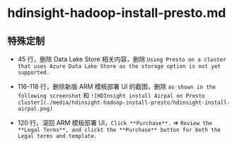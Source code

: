 # hdinsight-hadoop-install-presto.md

## 特殊定制

* 45 行，删除 Data Lake Store 相关内容，删除 `Using Presto on a cluster that uses Azure Data Lake Store as the storage option is not yet supported.`

* 116-118 行，删除新版 ARM 模板部署 UI 的截图，删除 `as shown in the following screenshot` 和 `![HDInsight install Airpal on Presto cluster](./media/hdinsight-hadoop-install-presto/hdinsight-install-airpal.png)`

* 120 行，滚回 ARM 模板部署 UI，`Click **Purchase**.` => `Review the **Legal Terms**, and clickt the **Purchase** button for both the Legal terms and template.`